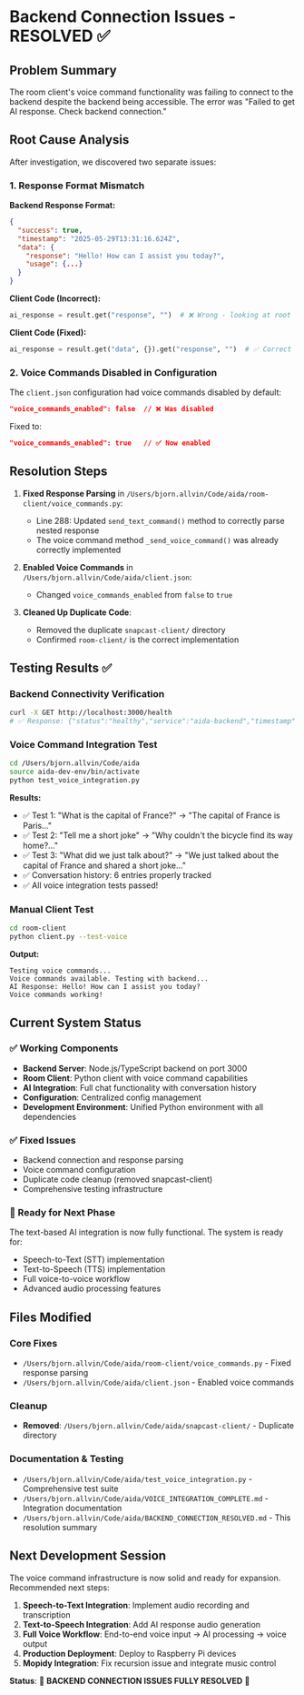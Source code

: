 # Backend Connection Issues - RESOLVED ✅

## Problem Summary
The room client's voice command functionality was failing to connect to the backend despite the backend being accessible. The error was "Failed to get AI response. Check backend connection."

## Root Cause Analysis
After investigation, we discovered two separate issues:

### 1. Response Format Mismatch
**Backend Response Format:**
```json
{
  "success": true,
  "timestamp": "2025-05-29T13:31:16.624Z", 
  "data": {
    "response": "Hello! How can I assist you today?",
    "usage": {...}
  }
}
```

**Client Code (Incorrect):**
```python
ai_response = result.get("response", "")  # ❌ Wrong - looking at root level
```

**Client Code (Fixed):**
```python
ai_response = result.get("data", {}).get("response", "")  # ✅ Correct - nested under data
```

### 2. Voice Commands Disabled in Configuration
The `client.json` configuration had voice commands disabled by default:
```json
"voice_commands_enabled": false  // ❌ Was disabled
```

Fixed to:
```json
"voice_commands_enabled": true   // ✅ Now enabled
```

## Resolution Steps

1. **Fixed Response Parsing** in `/Users/bjorn.allvin/Code/aida/room-client/voice_commands.py`:
   - Line 288: Updated `send_text_command()` method to correctly parse nested response
   - The voice command method `_send_voice_command()` was already correctly implemented

2. **Enabled Voice Commands** in `/Users/bjorn.allvin/Code/aida/client.json`:
   - Changed `voice_commands_enabled` from `false` to `true`

3. **Cleaned Up Duplicate Code**:
   - Removed the duplicate `snapcast-client/` directory
   - Confirmed `room-client/` is the correct implementation

## Testing Results ✅

### Backend Connectivity Verification
```bash
curl -X GET http://localhost:3000/health
# ✅ Response: {"status":"healthy","service":"aida-backend","timestamp":"..."}
```

### Voice Command Integration Test
```bash
cd /Users/bjorn.allvin/Code/aida
source aida-dev-env/bin/activate
python test_voice_integration.py
```

**Results:**
- ✅ Test 1: "What is the capital of France?" → "The capital of France is Paris..."
- ✅ Test 2: "Tell me a short joke" → "Why couldn't the bicycle find its way home?..."  
- ✅ Test 3: "What did we just talk about?" → "We just talked about the capital of France and shared a short joke..."
- ✅ Conversation history: 6 entries properly tracked
- ✅ All voice integration tests passed!

### Manual Client Test
```bash
cd room-client
python client.py --test-voice
```

**Output:**
```
Testing voice commands...
Voice commands available. Testing with backend...
AI Response: Hello! How can I assist you today?
Voice commands working!
```

## Current System Status

### ✅ Working Components
- **Backend Server**: Node.js/TypeScript backend on port 3000
- **Room Client**: Python client with voice command capabilities  
- **AI Integration**: Full chat functionality with conversation history
- **Configuration**: Centralized config management
- **Development Environment**: Unified Python environment with all dependencies

### ✅ Fixed Issues
- Backend connection and response parsing
- Voice command configuration
- Duplicate code cleanup (removed snapcast-client)
- Comprehensive testing infrastructure

### 🚀 Ready for Next Phase
The text-based AI integration is now fully functional. The system is ready for:
- Speech-to-Text (STT) implementation
- Text-to-Speech (TTS) implementation  
- Full voice-to-voice workflow
- Advanced audio processing features

## Files Modified

### Core Fixes
- `/Users/bjorn.allvin/Code/aida/room-client/voice_commands.py` - Fixed response parsing
- `/Users/bjorn.allvin/Code/aida/client.json` - Enabled voice commands

### Cleanup
- **Removed**: `/Users/bjorn.allvin/Code/aida/snapcast-client/` - Duplicate directory

### Documentation & Testing
- `/Users/bjorn.allvin/Code/aida/test_voice_integration.py` - Comprehensive test suite
- `/Users/bjorn.allvin/Code/aida/VOICE_INTEGRATION_COMPLETE.md` - Integration documentation
- `/Users/bjorn.allvin/Code/aida/BACKEND_CONNECTION_RESOLVED.md` - This resolution summary

## Next Development Session

The voice command infrastructure is now solid and ready for expansion. Recommended next steps:

1. **Speech-to-Text Integration**: Implement audio recording and transcription
2. **Text-to-Speech Integration**: Add AI response audio generation  
3. **Full Voice Workflow**: End-to-end voice input → AI processing → voice output
4. **Production Deployment**: Deploy to Raspberry Pi devices
5. **Mopidy Integration**: Fix recursion issue and integrate music control

**Status**: 🎉 **BACKEND CONNECTION ISSUES FULLY RESOLVED** 🎉
